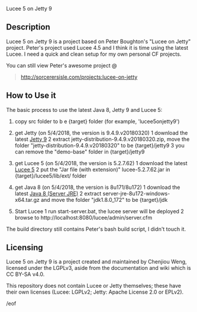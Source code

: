 Lucee 5 on Jetty 9


Description
-----------

Lucee 5 on Jetty 9 is a project based on Peter Boughton's "Lucee on Jetty" project.
Peter's project used Lucee 4.5 and I think it is time using the latest Lucee.
I need a quick and clean setup for my own personal CF projects.

You can still view Peter's awesome project @
> http://sorcerersisle.com/projects:lucee-on-jetty


How to Use it
-------------

The basic process to use the latest Java 8, Jetty 9 and Lucee 5:

  1. copy src folder to b e {target} folder (for example, 'lucee5onjetty9')

  2. get Jetty (on 5/4/2018, the version is 9.4.9.v20180320)
    1 download the latest [Jetty 9](https://www.eclipse.org/jetty/download.html)
    2 extract jetty-distribution-9.4.9.v20180320.zip, move the folder "jetty-distribution-9.4.9.v20180320" to be {target}/jetty9
    3 you can remove the "demo-base" folder in {target}/jetty9

  3. get Lucee 5 (on 5/4/2018, the version is 5.2.7.62)
    1 download the latest [Lucee 5](http://download.lucee.org/)
    2 put the "Jar file (with extension)" lucee-5.2.7.62.jar in {target}/lucee5/lib/ext/ folder

  4. get Java 8 (on 5/4/2018, the version is 8u171/8u172)
    1 download the latest [Java 8 (Server JRE)](http://www.oracle.com/technetwork/java/javase/downloads/index.html)
    2 extract server-jre-8u172-windows-x64.tar.gz and move the folder "jdk1.8.0_172" to be {target}/jdk

  5. Start Lucee
    1 run start-server.bat, the lucee server will be deployed
    2 browse to http://localhost:8080/lucee/admin/server.cfm

The build directory still contains Peter's bash build script, I didn't touch it.

Licensing
---------

Lucee 5 on Jetty 9 is a project created and maintained by Chenjiou Weng, licensed
under the LGPLv3, aside from the documentation and wiki which is CC BY-SA v4.0.

This repository does not contain Lucee or Jetty themselves; these have their
own licenses (Lucee: LGPLv2; Jetty: Apache License 2.0 or EPLv2).


/eof